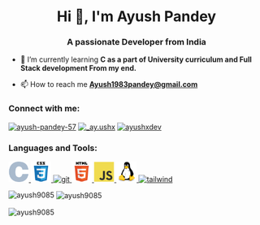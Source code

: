  <h1 align="center">Hi 👋, I'm Ayush Pandey</h1>
<h3 align="center">A passionate Developer from India</h3>

- 🌱 I’m currently learning **C as a part of University curriculum and Full Stack development From my end.**

- 📫 How to reach me **Ayush1983pandey@gmail.com**

<h3 align="left">Connect with me:</h3>
<p align="left">
<a href="https:https://www.linkedin.com/in/ayush-pandey-57a962267/" target="blank"><img align="center" src="https://raw.githubusercontent.com/rahuldkjain/github-profile-readme-generator/master/src/images/icons/Social/linked-in-alt.svg" alt="ayush-pandey-57" height="30" width="40" /></a>
<a href="https://instagram.com/_ay.ushx" target="blank"><img align="center" src="https://raw.githubusercontent.com/rahuldkjain/github-profile-readme-generator/master/src/images/icons/Social/instagram.svg" alt="_ay.ushx" height="30" width="40" /></a>
<a href="https://www.leetcode.com/ayushxdev" target="blank"><img align="center" src="https://raw.githubusercontent.com/rahuldkjain/github-profile-readme-generator/master/src/images/icons/Social/leet-code.svg" alt="ayushxdev" height="30" width="40" /></a>
</p>

<h3 align="left">Languages and Tools:</h3>
<p align="left"> <a href="https://www.cprogramming.com/" target="_blank" rel="noreferrer"> <img src="https://raw.githubusercontent.com/devicons/devicon/master/icons/c/c-original.svg" alt="c" width="40" height="40"/> </a> <a href="https://www.w3schools.com/css/" target="_blank" rel="noreferrer"> <img src="https://raw.githubusercontent.com/devicons/devicon/master/icons/css3/css3-original-wordmark.svg" alt="css3" width="40" height="40"/> </a> <a href="https://git-scm.com/" target="_blank" rel="noreferrer"> <img src="https://www.vectorlogo.zone/logos/git-scm/git-scm-icon.svg" alt="git" width="40" height="40"/> </a> <a href="https://www.w3.org/html/" target="_blank" rel="noreferrer"> <img src="https://raw.githubusercontent.com/devicons/devicon/master/icons/html5/html5-original-wordmark.svg" alt="html5" width="40" height="40"/> </a> <a href="https://developer.mozilla.org/en-US/docs/Web/JavaScript" target="_blank" rel="noreferrer"> <img src="https://raw.githubusercontent.com/devicons/devicon/master/icons/javascript/javascript-original.svg" alt="javascript" width="40" height="40"/> </a> <a href="https://www.linux.org/" target="_blank" rel="noreferrer"> <img src="https://raw.githubusercontent.com/devicons/devicon/master/icons/linux/linux-original.svg" alt="linux" width="40" height="40"/> </a> <a href="https://tailwindcss.com/" target="_blank" rel="noreferrer"> <img src="https://www.vectorlogo.zone/logos/tailwindcss/tailwindcss-icon.svg" alt="tailwind" width="40" height="40"/> </a> </p>

<p><img align="left" src="https://github-readme-stats.vercel.app/api/top-langs?username=ayush9085&show_icons=true&locale=en&layout=compact" alt="ayush9085" /></p>

<p>&nbsp;<img align="center" src="https://github-readme-stats.vercel.app/api?username=ayush9085&show_icons=true&locale=en" alt="ayush9085" /></p>

<p><img align="center" src="https://github-readme-streak-stats.herokuapp.com/?user=ayush9085&" alt="ayush9085" /></p>
